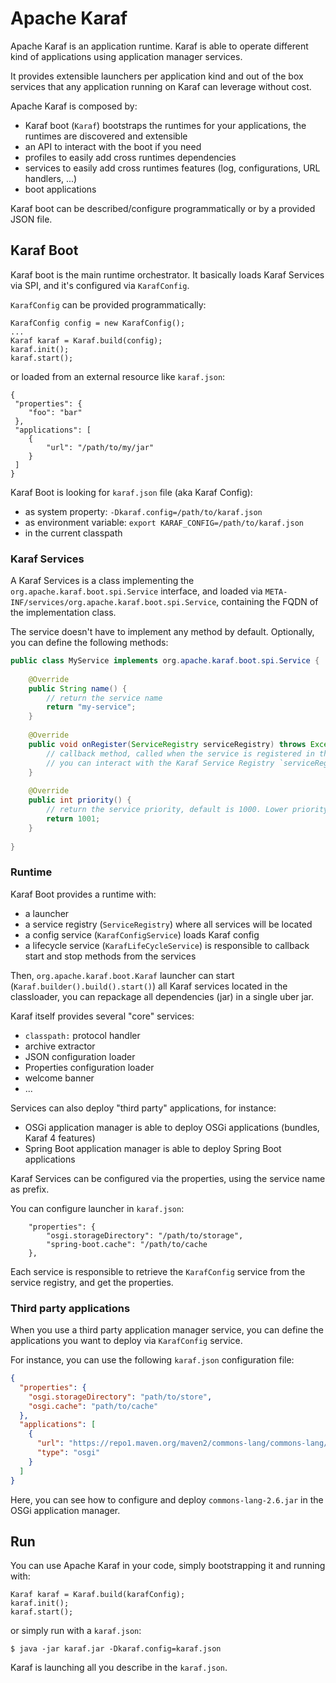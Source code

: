 <!--
    Licensed to the Apache Software Foundation (ASF) under one
    or more contributor license agreements.  See the NOTICE file
    distributed with this work for additional information
    regarding copyright ownership.  The ASF licenses this file
    to you under the Apache License, Version 2.0 (the
    "License"); you may not use this file except in compliance
    with the License.  You may obtain a copy of the License at

      http://www.apache.org/licenses/LICENSE-2.0

    Unless required by applicable law or agreed to in writing,
    software distributed under the License is distributed on an
    "AS IS" BASIS, WITHOUT WARRANTIES OR CONDITIONS OF ANY
    KIND, either express or implied.  See the License for the
    specific language governing permissions and limitations
    under the License.
-->

# Apache Karaf

Apache Karaf is an application runtime. Karaf is able to operate different kind of applications using application 
manager services.

It provides extensible launchers per application kind and out of the box services that any application 
running on Karaf can leverage without cost.

Apache Karaf is composed by:

* Karaf boot (`Karaf`) bootstraps the runtimes for your applications, the runtimes are discovered and extensible
* an API to interact with the boot if you need
* profiles to easily add cross runtimes dependencies
* services to easily add cross runtimes features (log, configurations, URL handlers, ...)
* boot applications

Karaf boot can be described/configure programmatically or by a provided JSON file.

## Karaf Boot

Karaf boot is the main runtime orchestrator. It basically loads Karaf Services via SPI, and it's configured via
`KarafConfig`.

`KarafConfig` can be provided programmatically:

```
KarafConfig config = new KarafConfig();
...
Karaf karaf = Karaf.build(config);
karaf.init();
karaf.start();
```

or loaded from an external resource like `karaf.json`:

```
{
 "properties": {
    "foo": "bar"
 },
 "applications": [
    {
        "url": "/path/to/my/jar"
    }
 ]
}
```

Karaf Boot is looking for `karaf.json` file (aka Karaf Config):

* as system property: `-Dkaraf.config=/path/to/karaf.json`
* as environment variable: `export KARAF_CONFIG=/path/to/karaf.json`
* in the current classpath

### Karaf Services

A Karaf Services is a class implementing the `org.apache.karaf.boot.spi.Service` interface, and loaded via `META-INF/services/org.apache.karaf.boot.spi.Service`, containing the FQDN of the implementation class.

The service doesn't have to implement any method by default. Optionally, you can define the following methods:

```java
public class MyService implements org.apache.karaf.boot.spi.Service {
    
    @Override
    public String name() {
        // return the service name
        return "my-service";
    }
    
    @Override
    public void onRegister(ServiceRegistry serviceRegistry) throws Exception {
        // callback method, called when the service is registered in the Karaf Service Registry
        // you can interact with the Karaf Service Registry `serviceRegistry` here, looking for services, etc
    }
    
    @Override
    public int priority() {
        // return the service priority, default is 1000. Lower priority are started before higher priority.
        return 1001;
    }
    
}

```

### Runtime

Karaf Boot provides a runtime with:
* a launcher
* a service registry (`ServiceRegistry`) where all services will be located
* a config service (`KarafConfigService`) loads Karaf config
* a lifecycle service (`KarafLifeCycleService`) is responsible to callback start and stop methods from the services

Then, `org.apache.karaf.boot.Karaf` launcher can start (`Karaf.builder().build().start()`) all Karaf services located in the classloader, you can repackage all dependencies (jar) in a single uber jar.

Karaf itself provides several "core" services:
* `classpath:` protocol handler
* archive extractor
* JSON configuration loader
* Properties configuration loader
* welcome banner
* ...

Services can also deploy "third party" applications, for instance:
* OSGi application manager is able to deploy OSGi applications (bundles, Karaf 4 features)
* Spring Boot application manager is able to deploy Spring Boot applications

Karaf Services can be configured via the properties, using the service name as prefix.

You can configure launcher in `karaf.json`:

```
    "properties": {
        "osgi.storageDirectory": "/path/to/storage",
        "spring-boot.cache": "/path/to/cache
    },
```

Each service is responsible to retrieve the `KarafConfig` service from the service registry, and get the properties.

### Third party applications

When you use a third party application manager service, you can define the applications you want to deploy via `KarafConfig` service.

For instance, you can use the following `karaf.json` configuration file:

```json
{
  "properties": {
    "osgi.storageDirectory": "path/to/store",
    "osgi.cache": "path/to/cache"
  },
  "applications": [
    {
      "url": "https://repo1.maven.org/maven2/commons-lang/commons-lang/2.6/commons-lang-2.6.jar",
      "type": "osgi"
    }
  ]
}
```

Here, you can see how to configure and deploy `commons-lang-2.6.jar` in the OSGi application manager.

## Run

You can use Apache Karaf in your code, simply bootstrapping it and running with:

```
Karaf karaf = Karaf.build(karafConfig);
karaf.init();
karaf.start();
```

or simply run with a `karaf.json`:

```
$ java -jar karaf.jar -Dkaraf.config=karaf.json
```

Karaf is launching all you describe in the `karaf.json`.
